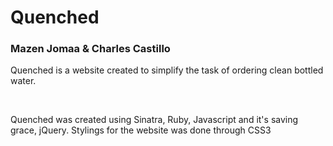 <h1> Quenched </h1>
<h3> Mazen Jomaa & Charles Castillo</h3>

<p> Quenched is a website created to simplify the task of ordering clean bottled water.</p>
<br>

<p> Quenched was created using Sinatra, Ruby, Javascript and it's saving grace, jQuery. Stylings for the website was done through CSS3</p>
<br>

<p></p>